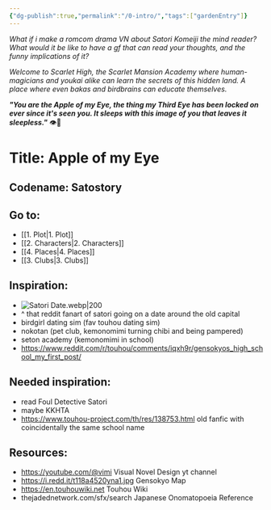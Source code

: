 ```yaml
---
{"dg-publish":true,"permalink":"/0-intro/","tags":["gardenEntry"]}
---
```


*What if i make a romcom drama VN about Satori Komeiji the mind reader?*
*What would it be like to have a gf that can read your thoughts, and the funny implications of it?*

*Welcome to Scarlet High, the Scarlet Mansion Academy where human-magicians and youkai alike can learn the secrets of this hidden land. A place where even bakas and birdbrains can educate themselves.*

***"You are the Apple of my Eye,
the thing my Third Eye has been locked on ever since it's seen you.
It sleeps with this image of you that leaves it sleepless."*** 
👁🌹
# Title: **Apple of my Eye**
## Codename: Satostory

## Go to:
- [[1. Plot\|1. Plot]]
- [[2. Characters\|2. Characters]]
- [[4. Places\|4. Places]]
- [[3. Clubs\|3. Clubs]]

## Inspiration:
- ![Satori Date.webp|200](/img/user/Images/Satori%20Date.webp) 
- ^ that reddit fanart of satori going on a date around the old capital
- birdgirl dating sim (fav touhou dating sim)
- nokotan (pet club, kemonomimi turning chibi and being pampered)
- seton academy (kemonomimi in school)
- https://www.reddit.com/r/touhou/comments/iqxh9r/gensokyos_high_school_my_first_post/

## Needed inspiration:
- read Foul Detective Satori
- maybe KKHTA
- https://www.touhou-project.com/th/res/138753.html old fanfic with coincidentally the same school name

## Resources:
- https://youtube.com/@vimi Visual Novel Design yt channel
- https://i.redd.it/t118a4520yna1.jpg Gensokyo Map
- https://en.touhouwiki.net Touhou Wiki
- thejadednetwork.com/sfx/search Japanese Onomatopoeia Reference
